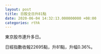```yaml
---
layout: post
title: 日股全日升81點
date: 2020-06-04 14:32:13.000000000 +08:00
categories: rthk
---
```


東京股市連升多日。

日經指數收報22695點，升81點，升幅0.36%。
